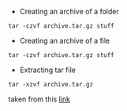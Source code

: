 

- Creating an archive of a folder 
```
tar -czvf archive.tar.gz stuff
```

- Creating an archive of a file 
```
tar -czvf archive.tar.gz stuff
```
- Extracting tar file 
```
tar -xzvf archive.tar.gz
```

taken from this [link](https://www.howtogeek.com/248780/how-to-compress-and-extract-files-using-the-tar-command-on-linux/)
